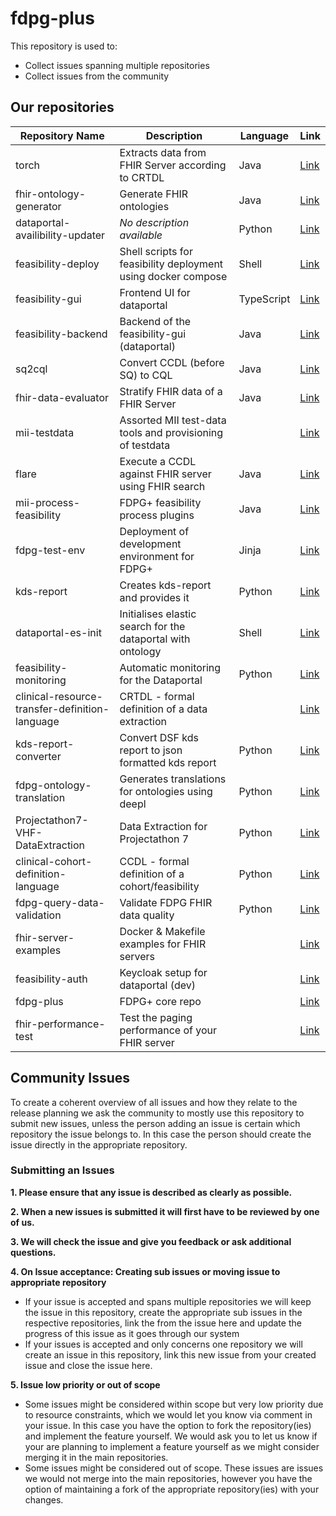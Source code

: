 # fdpg-plus

This repository is used to:
- Collect issues spanning multiple repositories
- Collect issues from the community

## Our repositories


| Repository Name                               | Description                                                              | Language     | Link                                                                 |
|-----------------------------------------------|--------------------------------------------------------------------------|--------------|----------------------------------------------------------------------|
| torch                                         | Extracts data from FHIR Server according to CRTDL                        | Java         | [Link](https://github.com/medizininformatik-initiative/torch)       |
| fhir-ontology-generator                       | Generate FHIR ontologies                                                 | Java         | [Link](https://github.com/medizininformatik-initiative/fhir-ontology-generator) |
| dataportal-availibility-updater               | *No description available*                                               | Python       | [Link](https://github.com/medizininformatik-initiative/dataportal-availibility-updater) |
| feasibility-deploy                            | Shell scripts for feasibility deployment using docker compose            | Shell        | [Link](https://github.com/medizininformatik-initiative/feasibility-deploy) |
| feasibility-gui                               | Frontend UI for dataportal                                               | TypeScript   | [Link](https://github.com/medizininformatik-initiative/feasibility-gui) |
| feasibility-backend                           | Backend of the feasibility-gui (dataportal)                              | Java         | [Link](https://github.com/medizininformatik-initiative/feasibility-backend) |
| sq2cql                                        | Convert CCDL (before SQ) to CQL                                          | Java         | [Link](https://github.com/medizininformatik-initiative/sq2cql)      |
| fhir-data-evaluator                           | Stratify FHIR data of a FHIR Server                                      | Java         | [Link](https://github.com/medizininformatik-initiative/fhir-data-evaluator) |
| mii-testdata                                  | Assorted MII test-data tools and provisioning of testdata                |              | [Link](https://github.com/medizininformatik-initiative/mii-testdata) |
| flare                                         | Execute a CCDL against FHIR server using FHIR search                     | Java         | [Link](https://github.com/medizininformatik-initiative/flare)       |
| mii-process-feasibility                       | FDPG+ feasibility process plugins                                        | Java         | [Link](https://github.com/medizininformatik-initiative/mii-process-feasibility) |
| fdpg-test-env                                 | Deployment of development environment for FDPG+                          | Jinja        | [Link](https://github.com/medizininformatik-initiative/fdpg-test-env) |
| kds-report                                    | Creates kds-report and provides it                                       | Python       | [Link](https://github.com/medizininformatik-initiative/kds-report)  |
| dataportal-es-init                            | Initialises elastic search for the dataportal with ontology              | Shell        | [Link](https://github.com/medizininformatik-initiative/dataportal-es-init) |
| feasibility-monitoring                        | Automatic monitoring for the Dataportal                                  | Python       | [Link](https://github.com/medizininformatik-initiative/feasibility-monitoring) |
| clinical-resource-transfer-definition-language| CRTDL - formal definition of a data extraction                           |              | [Link](https://github.com/medizininformatik-initiative/clinical-resource-transfer-definition-language) |
| kds-report-converter                          | Convert DSF kds report to json formatted kds report                      | Python       | [Link](https://github.com/medizininformatik-initiative/kds-report-converter) |
| fdpg-ontology-translation                     | Generates translations for ontologies using deepl                        | Python       | [Link](https://github.com/medizininformatik-initiative/fdpg-ontology-translation) |
| Projectathon7-VHF-DataExtraction              | Data Extraction for Projectathon 7                                       | Python       | [Link](https://github.com/medizininformatik-initiative/Projectathon7-VHF-DataExtraction) |
| clinical-cohort-definition-language           | CCDL - formal definition of a cohort/feasibility                         | Python       | [Link](https://github.com/medizininformatik-initiative/clinical-cohort-definition-language) |
| fdpg-query-data-validation                    | Validate FDPG FHIR data quality                                          | Python       | [Link](https://github.com/medizininformatik-initiative/fdpg-query-data-validation) |
| fhir-server-examples                          | Docker & Makefile examples for FHIR servers                              |              | [Link](https://github.com/medizininformatik-initiative/fhir-server-examples) |
| feasibility-auth                              | Keycloak setup for dataportal (dev)                                      |              | [Link](https://github.com/medizininformatik-initiative/feasibility-auth) |
| fdpg-plus                                     | FDPG+ core repo                                                          |              | [Link](https://github.com/medizininformatik-initiative/fdpg-plus)   |
| fhir-performance-test                         | Test the paging performance of your FHIR server                          |              | [Link](https://github.com/medizininformatik-initiative/fhir-performance-test) |


## Community Issues

To create a coherent overview of all issues and how they relate to the release planning we ask the community to mostly use this repository to submit new issues,
unless the person adding an issue is certain which repository the issue belongs to. In this case the person should create the issue directly in the appropriate repository.

### Submitting an Issues

**1. Please ensure that any issue is described as clearly as possible.**

**2. When a new issues is submitted it will first have to be reviewed by one of us.**

**3. We will check the issue and give you feedback or ask additional questions.**

**4.  On Issue acceptance: Creating sub issues or moving issue to appropriate repository**
 - If your issue is accepted and spans multiple repositories we will keep the issue in this repository, create the appropriate sub issues in the respective repositories, link the from the issue here and update the progress of this issue as it goes through our system
 - If your issues is accepted and only concerns one repository we will create an issue in this repository, link this new issue from your created issue and close the issue here.

**5. Issue low priority or out of scope**
- Some issues might be considered within scope but very low priority due to resource constraints, which we would let you know via comment in your issue. In this case you have the option to fork the repository(ies) and implement the feature yourself. We would ask you to let us know if your are planning to implement a feature yourself as we might consider merging it in the main repositories.
- Some issues might be considered out of scope. These issues are issues we would not merge into the main repositories, however you have the option of maintaining a fork of the appropriate repository(ies) with your changes.


